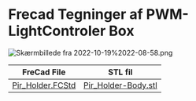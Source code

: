 # Frecad Tegninger af PWM-LightControler Box

![Skærmbillede fra 2022-10-19%2022-08-58.png](./Images/Sk%C3%A6rmbillede%20fra%202022-10-28%2009-38-47.png)

| FreCad File | STL fil |
|:---:        |:---:    |
| [Pir_Holder.FCStd](./Pir_Holder.FCStd) | [Pir_Holder-Body.stl](./Pir_Holder-Body.stl) |
